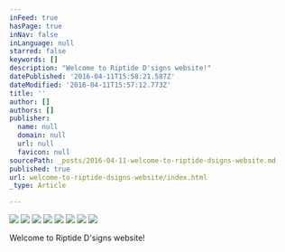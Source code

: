 ```yaml
---
inFeed: true
hasPage: true
inNav: false
inLanguage: null
starred: false
keywords: []
description: "Welcome to Riptide D'signs website!"
datePublished: '2016-04-11T15:58:21.587Z'
dateModified: '2016-04-11T15:57:12.773Z'
title: ''
author: []
authors: []
publisher:
  name: null
  domain: null
  url: null
  favicon: null
sourcePath: _posts/2016-04-11-welcome-to-riptide-dsigns-website.md
published: true
url: welcome-to-riptide-dsigns-website/index.html
_type: Article

---
```

![](https://the-grid-user-content.s3-us-west-2.amazonaws.com/079fab0d-d282-4b50-9429-c3148b1c96f2.jpg)
![](https://the-grid-user-content.s3-us-west-2.amazonaws.com/3ec76248-6742-4687-968f-b46a26978847.jpg)
![](https://the-grid-user-content.s3-us-west-2.amazonaws.com/e104acd2-4d4e-4f54-baeb-c1c71f40908f.jpg)
![](https://the-grid-user-content.s3-us-west-2.amazonaws.com/2897019c-4c17-43da-87de-2062172329aa.jpg)
![](https://the-grid-user-content.s3-us-west-2.amazonaws.com/daa48e15-76f1-4963-b19f-d591739dfc85.jpg)
![](https://the-grid-user-content.s3-us-west-2.amazonaws.com/a1646079-f138-4ae8-81ee-30bcaf6e9a8d.jpg)
![](https://the-grid-user-content.s3-us-west-2.amazonaws.com/863d79e9-b622-4395-ad9b-5a91f6aa2a54.jpg)
![](https://the-grid-user-content.s3-us-west-2.amazonaws.com/b5ac4499-4079-4f8c-ae3f-62118fc78676.jpg)

Welcome to Riptide D'signs website!